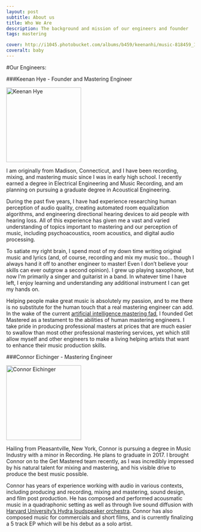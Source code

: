 ```yaml
---
layout: post
subtitle: About us
title: Who We Are
description: The background and mission of our engineers and founder
tags: mastering

cover: http://i1045.photobucket.com/albums/b459/keenanhi/music-818459_1920_zpsmve5t24h.jpg
coveralt: baby
---
```



#Our Engineers:

###Keenan Hye - Founder and Mastering Engineer


<img src="http://i1045.photobucket.com/albums/b459/keenanhi/headshot-bw_zps6objpn0n.jpg" alt="Keenan Hye" style="width: 200px;">

I am originally from Madison, Connecticut, and I have been recording, mixing, and mastering music since I was in early high school. I recently earned a degree in Electrical Engineering and Music Recording, and am planning on pursuing a graduate degree in Acoustical Engineering.

During the past five years, I have had experience researching human perception of audio quality, creating automated room equalization algorithms, and engineering directional hearing devices to aid people with hearing loss. All of this experience has given me a vast and varied understanding of topics important to mastering and our perception of music, including psychoacoustics, room acoustics, and digital audio processing.

To satiate my right brain, I spend most of my down time writing original music and lyrics (and, of course, recording and mix my music too... though I always hand it off to another engineer to master! Even I don’t believe your skills can ever outgrow a second opinion). I grew up playing saxophone, but now I'm primarily a singer and guitarist in a band. In whatever time I have left, I enjoy learning and understanding any additional instrument I can get my hands on.

Helping people make great music is absolutely my passion, and to me there is no substitute for the human touch that a real mastering engineer can add.  In the wake of the current [artificial intelligence mastering fad](https://ask.audio/articles/can-we-trust-robots-to-master-our-music), I founded Get Mastered as a testament to the abilities of human mastering engineers. I take pride in producing professional masters at prices that are much easier to swallow than most other professional mastering services, yet which still allow myself and other engineers to make a living helping artists that want to enhance their music production skills.

###Connor Eichinger - Mastering Engineer

<img src="http://i1045.photobucket.com/albums/b459/keenanhi/portrait_CJE_zpswernlnw0.jpg" alt="Connor Eichinger" style="width: 200px;">

Hailing from Pleasantville, New York, Connor is pursuing a degree in Music Industry with a minor in Recording. He plans to graduate in 2017. I brought Connor on to the Get Mastered team recently, as I was incredibly impressed by his natural talent for mixing and mastering, and his visible drive to produce the best music possible.

Connor has years of experience working with audio in various contexts, including producing and recording, mixing and mastering, sound design, and film post production. He has composed and performed acousmatic music in a quadraphonic setting as well as through live sound diffusion with [Harvard University’s Hydra loudspeaker orchestra](http://huseac.fas.harvard.edu/Hydra/). Connor has also composed music for commercials and short films, and is currently finalizing a 5 track EP which will be his debut as a solo artist.
